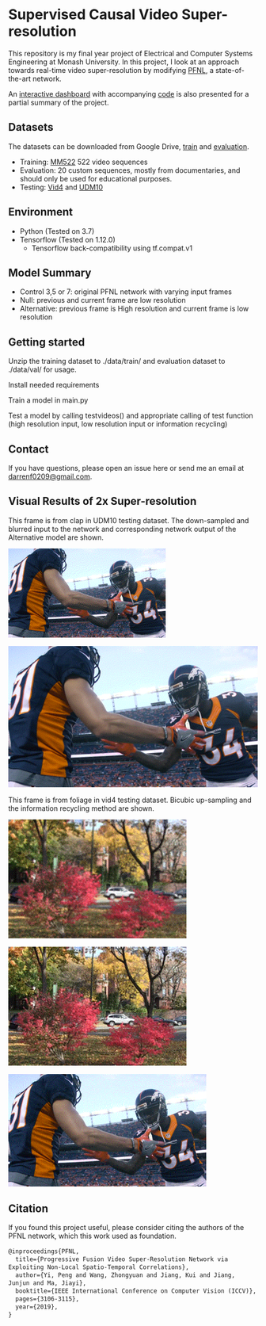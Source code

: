# Supervised Causal Video Super-resolution
This repository is my final year project of Electrical and Computer Systems Engineering at Monash University. In this project, I look at an approach towards real-time video super-resolution by modifying [PFNL](http://openaccess.thecvf.com/content_ICCV_2019/html/Yi_Progressive_Fusion_Video_Super-Resolution_Network_via_Exploiting_Non-Local_Spatio-Temporal_Correlations_ICCV_2019_paper.html), a state-of-the-art network.

An [interactive dashboard](https://fyp-darrenf.herokuapp.com/) with accompanying [code](https://github.com/darrenf0209/FYP-Dash) is also presented for a partial summary of the project.

## Datasets
The datasets can be downloaded from Google Drive, [train](https://drive.google.com/open?id=1xPMYiA0JwtUe9GKiUa4m31XvDPnX7Juu) and [evaluation](https://drive.google.com/file/d/1Px0xAE2EUzXbgfDJZVR2KfG7zAk7wPZO/view?usp=sharing).

* Training: [MM522](https://github.com/psychopa4/MMCNN) 522 video sequences
* Evaluation: 20 custom sequences, mostly from documentaries, and should only be used for educational purposes.
* Testing: [Vid4](https://drive.google.com/file/d/1-Sy3t0zgbUskX1rr2Vu7oM9ssLlfIvzd/view?usp=sharing)  and [UDM10](https://drive.google.com/file/d/1IEURw2U4V9KNejw3YptPL6gWM2xLE6bq/view?usp=sharing)


## Environment
  - Python (Tested on 3.7)
  - Tensorflow (Tested on 1.12.0)
    - Tensorflow back-compatibility using tf.compat.v1 
    
## Model Summary
- Control 3,5 or 7: original PFNL network with varying input frames
- Null: previous and current frame are low resolution
- Alternative: previous frame is High resolution and current frame is low resolution

## Getting started
Unzip the training dataset to ./data/train/ and evaluation dataset to ./data/val/ for usage.

Install needed requirements

Train a model in main.py 

Test a model by calling testvideos() and appropriate calling of test function (high resolution input, low resolution input or information recycling)

## Contact
If you have questions, please open an issue here or send me an email at darrenf0209@gmail.com.

## Visual Results of 2x Super-resolution

This frame is from clap in UDM10 testing dataset. The down-sampled and blurred input to the network and corresponding network output of the Alternative model are shown.

![Input to network](https://github.com/darrenf0209/PFNL/blob/master/demo/clap_b4.gif)

![Output of network](https://github.com/darrenf0209/PFNL/blob/master/demo/clap_alt_best.gif)

This frame is from foliage in vid4 testing dataset. Bicubic up-sampling and the information recycling method are shown.

![bicubic upsampling](https://github.com/darrenf0209/PFNL/blob/master/demo/foliage_bicubic.gif)

![information recycling](https://github.com/darrenf0209/PFNL/blob/master/demo/foliage_info_recycle.gif)

<img src="https://github.com/darrenf0209/PFNL/blob/master/demo/clap_alt_best.gif" alt="Output of Network" width="400">


## Citation
If you found this project useful, please consider citing the authors of the PFNL network, which this work used as foundation.
```
@inproceedings{PFNL,
  title={Progressive Fusion Video Super-Resolution Network via Exploiting Non-Local Spatio-Temporal Correlations},
  author={Yi, Peng and Wang, Zhongyuan and Jiang, Kui and Jiang, Junjun and Ma, Jiayi},
  booktitle={IEEE International Conference on Computer Vision (ICCV)},
  pages={3106-3115},
  year={2019},
}
```